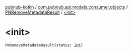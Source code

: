 [pubnub-kotlin](../../index.md) / [com.pubnub.api.models.consumer.objects](../index.md) / [PNRemoveMetadataResult](index.md) / [&lt;init&gt;](./-init-.md)

# &lt;init&gt;

`PNRemoveMetadataResult(status: `[`Int`](https://kotlinlang.org/api/latest/jvm/stdlib/kotlin/-int/index.html)`)`